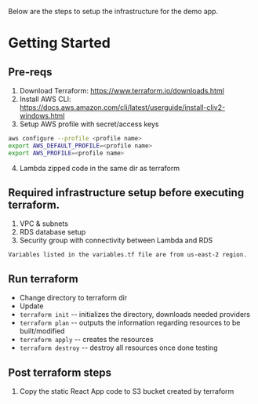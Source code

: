 Below are the steps to setup the infrastructure for the demo app.

# Getting Started

## Pre-reqs
1. Download Terraform: https://www.terraform.io/downloads.html
2. Install AWS CLI: https://docs.aws.amazon.com/cli/latest/userguide/install-cliv2-windows.html
3. Setup AWS profile with secret/access keys
```bash
aws configure --profile <profile name>
export AWS_DEFAULT_PROFILE=<profile name>
export AWS_PROFILE=<profile name>
```
4. Lambda zipped code in the same dir as terraform


## Required infrastructure setup before executing terraform.
1. VPC & subnets
2. RDS database setup
3. Security group with connectivity between Lambda and RDS
```base
Variables listed in the variables.tf file are from us-east-2 region.
```


## Run terraform

* Change directory to terraform dir
* Update
* `terraform init` -- initializes the directory, downloads needed providers
* `terraform plan` -- outputs the information regarding resources to be built/modified
* `terraform apply` -- creates the resources
* `terraform destroy` -- destroy all resources once done testing


## Post terraform steps
1. Copy the static React App code to S3 bucket created by terraform
